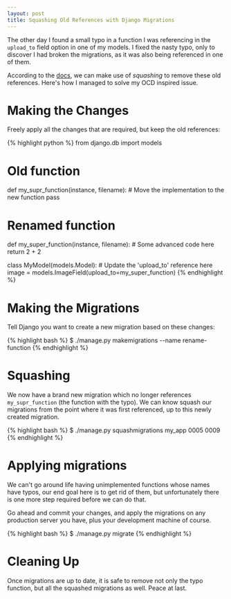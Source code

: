 ```yaml
---
layout: post
title: Squashing Old References with Django Migrations
---
```


The other day I found a small typo in a function I was referencing in
the `upload_to` field option in one of my models. I fixed the nasty
typo, only to discover I had broken the migrations, as it was also being
referenced in one of them.

According to the [docs][1], we can make use of *squashing* to
remove these old references. Here's how I managed to solve my OCD
inspired issue.

# Making the Changes

Freely apply all the changes that are required, but keep the old references:

{% highlight python %}
from django.db import models


# Old function
def my_supr_function(instance, filename):
    # Move the implementation to the new function
    pass


# Renamed function
def my_super_function(instance, filename):
    # Some advanced code here
    return 2 + 2


class MyModel(models.Model):
    # Update the 'upload_to' reference here
    image = models.ImageField(upload_to=my_super_function)
{% endhighlight %}

# Making the Migrations

Tell Django you want to create a new migration based on these changes:

{% highlight bash %}
$ ./manage.py makemigrations --name rename-function
{% endhighlight %}

# Squashing

We now have a brand new migration which no longer references
`my_supr_function` (the function with the typo). We can know squash our
migrations from the point where it was first referenced, up to this
newly created migration.

{% highlight bash %}
$ ./manage.py squashmigrations my_app 0005 0009
{% endhighlight %}

# Applying migrations

We can't go around life having unimplemented functions whose names have
typos, our end goal here is to get rid of them, but unfortunately there
is one more step required before we can do that.

Go ahead and commit your changes, and apply the migrations on any
production server you have, plus your development machine of course.

{% highlight bash %}
$ ./manage.py migrate
{% endhighlight %}

# Cleaning Up

Once migrations are up to date, it is safe to remove not only the typo
function, but all the squashed migrations as well. Peace at last.

[1]: https://docs.djangoproject.com/en/1.11/topics/migrations/#historical-models
